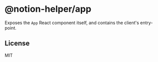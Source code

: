 # @notion-helper/app

Exposes the `App` React component itself, and contains the client's entry-point.

## License

MIT
